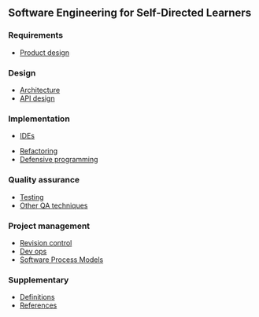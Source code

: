 <link rel="stylesheet" href="{{baseUrl}}/css/textbook.css">

<div class="website-content">

## Software Engineering for Self-Directed Learners

<include src="introduction/topic.md" />

### Requirements

<include src="requirements/topicToc.md" />

<include src="requirements/userStories/topicToc.md" />

* [Product design]()

### Design

<include src="softwareDesign/topicToc.md" />

<include src="softwareDesignPrinciples/topicToc.md" />

<include src="oop/topicToc.md" />

* [Architecture]()
* [API design]()

<include src="se-pattern/topic.md" />

### Implementation

* [IDEs]()

<include src="codeQuality/topicToc.md" />

* [Refactoring]()
* [Defensive programming]()

### Quality assurance

* [Testing]()
* [Other QA techniques]()

### Project management

* [Revision control]()
* [Dev ops]()
* [Software Process Models]()

### Supplementary

* [Definitions](common/definitions.html)
* [References](common/references.html)

<include src="uml/topicToc.md" />
<include src="java/style/topicToc.md" />

</div>
